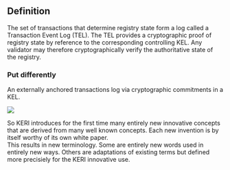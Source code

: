 ## Definition
The set of transactions that determine registry state form a log called a Transaction Event Log (TEL). The TEL provides a cryptographic proof of registry state by reference to the corresponding controlling KEL. Any validator may therefore cryptographically verify the authoritative state of the registry.

### Put differently
An externally anchored transactions log via cryptographic commitments in a KEL.

![](https://github.com/WebOfTrust/keri/blob/main/images/TEL-and-KEL.png)

So KERI introduces for the first time many entirely new innovative concepts that are derived from many well known concepts. 
Each new invention is by itself worthy of its own white paper.\
This results in new terminology. Some are entirely new words used in entirely new ways. Others are adaptations of existing
terms but defined more precisiely for the KERI innovative use.
